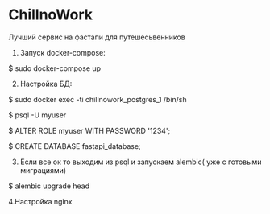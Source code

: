 # ChillnoWork
Лучший сервис на фастапи для путешесьвенников
1. Запуск docker-compose:

$ sudo docker-compose up

2. Настройка БД:

$ sudo  docker exec -ti chillnowork_postgres_1 /bin/sh

$ psql -U myuser

$ ALTER ROLE myuser WITH PASSWORD '1234';

$ CREATE DATABASE fastapi_database;

3. Если все ок то выходим из psql и запускаем alembic( уже с готовыми миграциями)

$ alembic upgrade head

4.Настройка nginx
